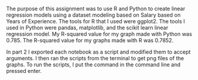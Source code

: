 The purpose of this assignment was to use R and Python to create linear regression models using a dataset modeling based on Salary based on Years of Experience. 
The tools for R that I used were ggplot2. 
The tools I used in Python were pandas, matplotlib, and the scikit learn linear regression model. 
My R-squared value for my graph made with Python was 0.785. The R-squared value for my graphs made with R was 0.7852. 

In part 2 I exported each notebook as a script and modified them to accept arguments. I then ran the scripts from the terminal to get png files of the graphs. To run the scripts, I put the command in the command line and pressed enter. 